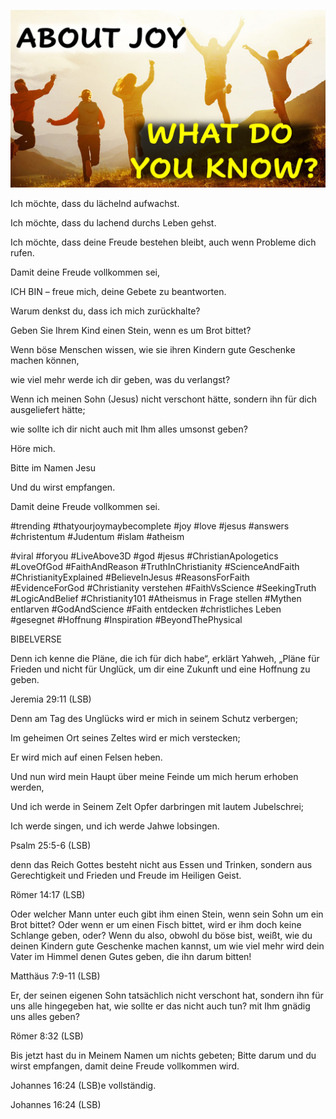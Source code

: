 ![Video cover image](../cover.jpg "cover photo")

Ich möchte, dass du lächelnd aufwachst.

Ich möchte, dass du lachend durchs Leben gehst.

Ich möchte, dass deine Freude bestehen bleibt, auch wenn Probleme dich rufen.

Damit deine Freude vollkommen sei,

ICH BIN – freue mich, deine Gebete zu beantworten.

Warum denkst du, dass ich mich zurückhalte?

Geben Sie Ihrem Kind einen Stein, wenn es um Brot bittet?

Wenn böse Menschen wissen, wie sie ihren Kindern gute Geschenke machen können,

wie viel mehr werde ich dir geben, was du verlangst?

Wenn ich meinen Sohn (Jesus) nicht verschont hätte, sondern ihn für dich ausgeliefert hätte;

wie sollte ich dir nicht auch mit Ihm alles umsonst geben?

Höre mich.

Bitte im Namen Jesu

Und du wirst empfangen.

Damit deine Freude vollkommen sei.

#trending #thatyourjoymaybecomplete #joy #love #jesus #answers #christentum #Judentum #islam #atheism

#viral #foryou #LiveAbove3D #god #jesus #ChristianApologetics #LoveOfGod #FaithAndReason #TruthInChristianity #ScienceAndFaith #ChristianityExplained #BelieveInJesus #ReasonsForFaith #EvidenceForGod #Christianity verstehen #FaithVsScience #SeekingTruth #LogicAndBelief #Christianity101 #Atheismus in Frage stellen #Mythen entlarven #GodAndScience #Faith entdecken #christliches Leben #gesegnet #Hoffnung #Inspiration #BeyondThePhysical

BIBELVERSE

Denn ich kenne die Pläne, die ich für dich habe“, erklärt Yahweh, „Pläne für Frieden und nicht für Unglück, um dir eine Zukunft und eine Hoffnung zu geben.

Jeremia 29:11 (LSB)

Denn am Tag des Unglücks wird er mich in seinem Schutz verbergen;

Im geheimen Ort seines Zeltes wird er mich verstecken;

Er wird mich auf einen Felsen heben.

Und nun wird mein Haupt über meine Feinde um mich herum erhoben werden,

Und ich werde in Seinem Zelt Opfer darbringen mit lautem Jubelschrei;

Ich werde singen, und ich werde Jahwe lobsingen.

Psalm 25:5-6 (LSB)

denn das Reich Gottes besteht nicht aus Essen und Trinken, sondern aus Gerechtigkeit und Frieden und Freude im Heiligen Geist.

Römer 14:17 (LSB)

Oder welcher Mann unter euch gibt ihm einen Stein, wenn sein Sohn um ein Brot bittet? Oder wenn er um einen Fisch bittet, wird er ihm doch keine Schlange geben, oder? Wenn du also, obwohl du böse bist, weißt, wie du deinen Kindern gute Geschenke machen kannst, um wie viel mehr wird dein Vater im Himmel denen Gutes geben, die ihn darum bitten!

Matthäus 7:9-11 (LSB)

Er, der seinen eigenen Sohn tatsächlich nicht verschont hat, sondern ihn für uns alle hingegeben hat, wie sollte er das nicht auch tun? mit Ihm gnädig uns alles geben?

Römer 8:32 (LSB)

Bis jetzt hast du in Meinem Namen um nichts gebeten; Bitte darum und du wirst empfangen, damit deine Freude vollkommen wird.

Johannes 16:24 (LSB)e vollständig.

Johannes 16:24 (LSB)